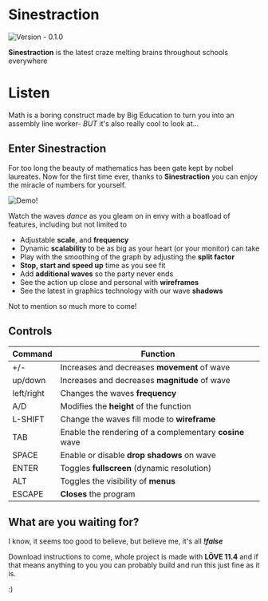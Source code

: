 # Sinestraction
![Version - 0.1.0](https://img.shields.io/badge/Version-0.1.0-9F2B68?style=for-the-badge)

**Sinestraction** is the latest craze melting brains throughout schools everywhere

# Listen
Math is a boring construct made by Big Education to turn you into an assembly line worker- *BUT* it's also really cool to look at...

## Enter Sinestraction

For too long the beauty of mathematics has been gate kept by nobel laureates. Now for the first time ever, thanks to **Sinestraction** you can enjoy the miracle of numbers for yourself.

![Demo!](https://media.giphy.com/media/MDDlbpnA3mSVbRhybS/giphy.gif)

Watch the waves *dance* as you gleam on in envy with a boatload of features, including but not limited to

 - Adjustable **scale**, and **frequency**
 - Dynamic **scalability** to be as big as your heart (or your monitor) can take
 - Play with the smoothing of the graph by adjusting the **split factor**
 - **Stop, start and speed up** time as you see fit
 - Add **additional waves** so the party never ends
 - See the action up close and personal with **wireframes**
 - See the latest in graphics technology with our wave **shadows**

 Not to mention so much more to come!

## Controls
|Command|Function|
|--|--|
|+/-| Increases and decreases **movement** of wave|
| up/down | Increases and decreases **magnitude** of wave|
|left/right| Changes the waves **frequency**|
|A/D| Modifies the **height** of the function|
|L-SHIFT| Change the waves fill mode to **wireframe**|
|TAB| Enable the rendering of a complementary **cosine** wave|
|SPACE| Enable or disable **drop shadows** on wave|
|ENTER| Toggles **fullscreen** (dynamic resolution)|
|ALT| Toggles the visibility of **menus**|
|ESCAPE| **Closes** the program|

## What are you waiting for?

I know, it seems too good to believe, but believe me, it's all ***!false***

Download instructions to come, whole project is made with **LÖVE 11.4** and if that means anything to you you can probably build and run this just fine as it is.

:)

